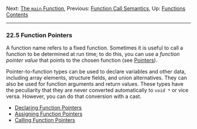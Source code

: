 Next: [The `main` Function](The-main-Function.md), Previous: [Function
Call Semantics](Function-Call-Semantics.md), Up:
[Functions](Functions.md)  
[Contents](index.md#SEC_Contents "Table of contents")  

------------------------------------------------------------------------


### 22.5 Function Pointers 


A function name refers to a fixed function. Sometimes it is useful to
call a function to be determined at run time; to do this, you can use a
*function pointer value* that points to the chosen function (see
[Pointers](Pointers.md)).

Pointer-to-function types can be used to declare variables and other
data, including array elements, structure fields, and union
alternatives. They can also be used for function arguments and return
values. These types have the peculiarity that they are never converted
automatically to `void *` or vice versa. However, you can do that
conversion with a cast.

-   [Declaring Function Pointers](Declaring-Function-Pointers.md)
-   [Assigning Function Pointers](Assigning-Function-Pointers.md)
-   [Calling Function Pointers](Calling-Function-Pointers.md)

